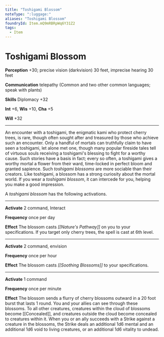 ```yaml
---
title: "Toshigami Blossom"
noteType: ":luggage:"
aliases: "Toshigami Blossom"
foundryId: Item.mQ9mRBRpWq6Y31Z2
tags:
  - Item
---
```


# Toshigami Blossom

**Perception** +30; precise vision (darkvision) 30 feet, imprecise hearing 30 feet

**Communication** telepathy (Common and two other common languages; speak with plants)

**Skills** Diplomacy +32

**Int** +6, **Wis** +10, **Cha** +5

**Will** +32

* * *

An encounter with a toshigami, the enigmatic kami who protect cherry trees, is rare, though often sought after and treasured by those who achieve such an encounter. Only a handful of mortals can truthfully claim to have seen a toshigami, let alone met one, though many popular fireside tales tell of virtuous souls receiving a toshigami's blessing to fight for a worthy cause. Such stories have a basis in fact; every so often, a toshigami gives a worthy mortal a flower from their ward, time-locked in perfect bloom and granted sapience. Such _toshigami blossoms_ are more sociable than their creators. Like toshigami, a blossom has a strong curiosity about the mortal world. If you wear a _toshigami blossom_, it can intercede for you, helping you make a good impression.

A _toshigami blossom_ has the following activations.

* * *

**Activate** 2 command, Interact

**Frequency** once per day

**Effect** The blossom casts _[[Nature's Pathway]]_ on you to your specifications. If you target only cherry trees, the spell is cast at 6th level.

* * *

**Activate** 2 command, envision

**Frequency** once per hour

**Effect** The blossom casts _[[Soothing Blossoms]]_ to your specifications.

* * *

**Activate** 1 command

**Frequency** once per minute

**Effect** The blossom sends a flurry of cherry blossoms outward in a 20 foot burst that lasts 1 round. You and your allies can see through these blossoms. To all other creatures, creatures within the cloud of blossoms become [[Concealed]], and creatures outside the cloud become concealed to creatures within it. When you or an ally succeeds with a Strike against a creature in the blossoms, the Strike deals an additional 1d6 mental and an additional 1d6 void to living creatures, or an additional 1d6 vitality to undead.
